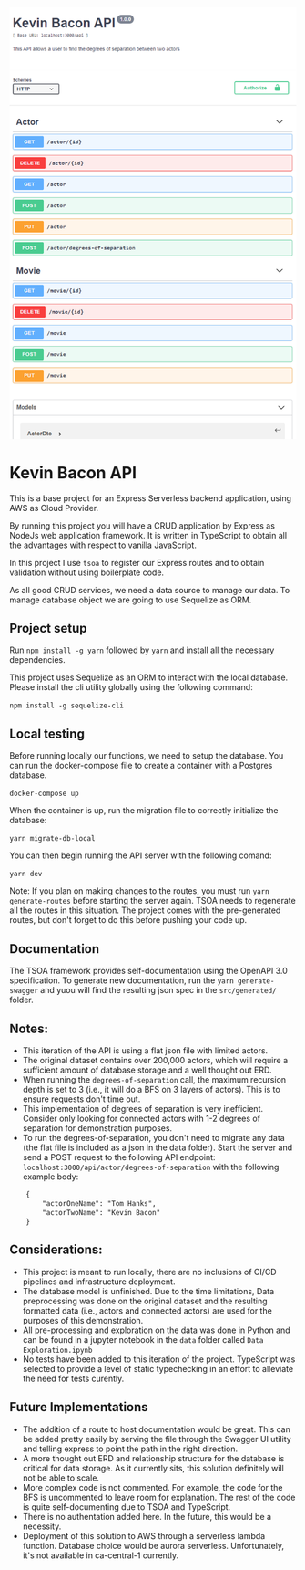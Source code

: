 ![Kevin Bacon API Image](./images/ApiBanner.PNG)

# Kevin Bacon API

This is a base project for an Express Serverless backend application, using AWS as Cloud Provider.

By running this project you will have a CRUD application by Express as NodeJs web application framework.
It is written in TypeScript to obtain all the advantages with respect to vanilla JavaScript.

In this project I use `tsoa` to register our Express routes and to obtain validation without using boilerplate code.

As all good CRUD services, we need a data source to manage our data.
To manage database object we are going to use Sequelize as ORM.

## Project setup

Run `npm install -g yarn` followed by `yarn` and install all the necessary dependencies.

This project uses Sequelize as an ORM to interact with the local database. Please install the cli utility globally using the following command:

`npm install -g sequelize-cli`

## Local testing

Before running locally our functions, we need to setup the database.
You can run the docker-compose file to create a container with a Postgres database.

`docker-compose up`

When the container is up, run the migration file to correctly initialize the database:

`yarn migrate-db-local`

You can then begin running the API server with the following comand:

`yarn dev`

Note: If you plan on making changes to the routes, you must run `yarn generate-routes` before starting the server again. TSOA needs to regenerate all the routes in this situation. The project comes with the pre-generated routes, but don't forget to do this before pushing your code up.

## Documentation

The TSOA framework provides self-documentation using the OpenAPI 3.0 specification. To generate new documentation, run the `yarn generate-swagger` and yuou will find the resulting json spec in the `src/generated/` folder.

## Notes:

-   This iteration of the API is using a flat json file with limited actors.
-   The original dataset contains over 200,000 actors, which will require a sufficient amount of database storage and a well thought out ERD.
-   When running the `degrees-of-separation` call, the maximum recursion depth is set to 3 (i.e., it will do a BFS on 3 layers of actors). This is to ensure requests don't time out.
-   This implementation of degrees of separation is very inefficient. Consider only looking for connected actors with 1-2 degrees of separation for demonstration purposes.
-   To run the degrees-of-separation, you don't need to migrate any data (the flat file is included as a json in the data folder). Start the server and send a POST request to the following API endpoint: `localhost:3000/api/actor/degrees-of-separation` with the following example body:

```
    {
        "actorOneName": "Tom Hanks",
        "actorTwoName": "Kevin Bacon"
    }
```

## Considerations:

-   This project is meant to run locally, there are no inclusions of CI/CD pipelines and infrastructure deployment.
-   The database model is unfinished. Due to the time limitations, Data preprocessing was done on the original dataset and the resulting formatted data (i.e., actors and connected actors) are used for the purposes of this demonstration.
-   All pre-processing and exploration on the data was done in Python and can be found in a jupyter notebook in the `data` folder called `Data Exploration.ipynb`
-   No tests have been added to this iteration of the project. TypeScript was selected to provide a level of static typechecking in an effort to alleviate the need for tests curently.

## Future Implementations

-   The addition of a route to host documentation would be great. This can be added pretty easily by serving the file through the Swagger UI utility and telling express to point the path in the right direction.
-   A more thought out ERD and relationship structure for the database is critical for data storage. As it currently sits, this solution definitely will not be able to scale.
-   More complex code is not commented. For example, the code for the BFS is uncommented to leave room for explanation. The rest of the code is quite self-documenting due to TSOA and TypeScript.
-   There is no authentation added here. In the future, this would be a necessity.
-   Deployment of this solution to AWS through a serverless lambda function. Database choice would be aurora serverless. Unfortunately, it's not available in ca-central-1 currently.
